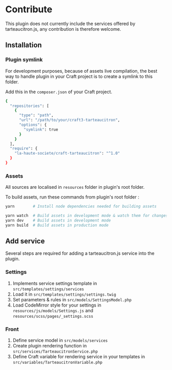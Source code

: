 # Contribute

This plugin does not currently include the services offered by tarteaucitron.js, any contribution is therefore welcome.

## Installation

### Plugin symlink

For development purposes, because of assets live compilation, the best way to handle plugin in your Craft project is to create a symlink to this folder.

Add this in the `composer.json` of your Craft project.

```bash
{
  "repositories": [
    {
      "type": "path",
      "url": "/path/to/your/craft3-tarteaucitron",
      "options": {
        "symlink": true
      }
    }
  ],
  "require": {
    "la-haute-societe/craft-tarteaucitron": "^1.0"
  }
}
```


### Assets

All sources are localised in `resources` folder in plugin's root folder.

To build assets, run these commands from plugin's root folder :

```bash
yarn        # Install node dependencies needed for building assets

yarn watch  # Build assets in development mode & watch them for changes
yarn dev    # Build assets in development mode
yarn build  # Build assets in production mode
```


## Add service

Several steps are required for adding a tarteaucitron.js service into the plugin.

### Settings

1. Implements service settings template in `src/templates/settings/services`
2. Load it in `src/templates/settings/settings.twig`
3. Set parameters & rules in `src/models/SettingsModel.php`
4. Load CodeMirror style for your settings in `resources/js/models/Settings.js` and `resources/scss/pages/_settings.scss`

### Front

1. Define service model in `src/models/services`
2. Create plugin rendering function in `src/services/TarteaucitronService.php`
3. Define Craft variable for rendering service in your templates in `src/variables/TarteaucitronVariable.php`
